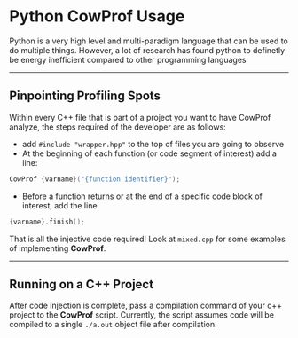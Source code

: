 # Python CowProf Usage

Python is a very high level and multi-paradigm language that can be used to do multiple things. 
However, a lot of research has found python to definetly be energy inefficient compared to other programming languages

---

## Pinpointing Profiling Spots
Within every C++ file that is part of a project you want to have CowProf analyze, the steps required of the developer are as follows:

- add `#include "wrapper.hpp"` to the top of files you are going to observe
- At the beginning of each function (or code segment of interest) add a line: 
```cpp
CowProf {varname}("{function identifier}");
```
- Before a function returns or at the end of a specific code block of interest, add the line 
```cpp
{varname}.finish();
```

That is all the injective code required! Look at `mixed.cpp` for some examples of implementing **CowProf**.

---

## Running on a C++ Project
After code injection is complete, pass a compilation command of your c++ project to the **CowProf** script. Currently, the script assumes code will be compiled to a single `./a.out` object file after compilation.

